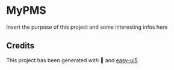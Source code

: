 # MyPMS

Insert the purpose of this project and some interesting infos here

## Credits

This project has been generated with 💙 and [easy-ui5](https://github.com/SAP)
